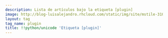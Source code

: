 ```yaml
---
description: Lista de artículos bajo la etiqueta [plugin]
image: http://blog-luisalejandro.rhcloud.com/static/img/site/mstile-310x310.png
layout: tag
tag_name: plugin
title: !!python/unicode 'Etiqueta [plugin]'
---
```

